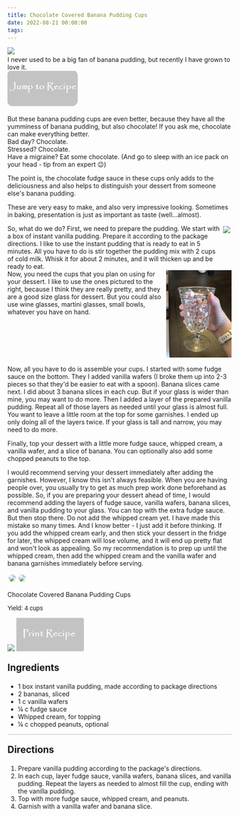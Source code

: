 ```yaml
---
title: Chocolate Covered Banana Pudding Cups
date: 2022-08-21 00:00:00
tags:
---
```


<img class="top-image" src="/images/ChocCoveredBananaPuddingCup2.jpg" />
<div class="post-body">
I never used to be a big fan of banana pudding, but recently I have grown to love it. 

<br>
<!--more-->

<a href="http://localhost:4000/2022/08/21/ChocCoveredBananaPuddingCups/#recipejump">
<img class="jump-to-recipe" src="/images/JumpToRecipeButton.png" />
</a>

<br>
<br>
But these banana pudding cups are even better, because they have all the yumminess of banana pudding, but also chocolate! If you ask me, chocolate can make everything better. 
<br>Bad day? Chocolate.
<br>Stressed? Chocolate. 
<br>Have a migraine? Eat some chocolate. (And go to sleep with an ice pack on your head - tip from an expert 😉)

The point is, the chocolate fudge sauce in these cups only adds to the deliciousness and also helps to distinguish your dessert from someone else's banana pudding. 

These are very easy to make, and also very impressive looking. Sometimes in baking, presentation is just as important as taste (well...almost). 

<div style="display:flex;">
So, what do we do? 
First, we need to prepare the pudding. We start with a box of instant vanilla pudding. Prepare it according to the package directions. I like to use the instant pudding that is ready to eat in 5 minutes. All you have to do is stir together the pudding mix with 2 cups of cold milk. Whisk it for about 2 minutes, and it will thicken up and be ready to eat. 
<div>
    <img class="floating-image" style="padding:3px;" src="/images/ChocCoveredBananaPuddingCup1.jpg" />
</div>
</div>

<div style="display:flex;">
Now, you need the cups that you plan on using for your dessert. I like to use the ones pictured to the right, because I think they are really pretty, and they are a good size glass for dessert. But you could also use wine glasses, martini glasses, small bowls, whatever you have on hand. 
<div>
    <img class="floating-image" src="/images/ParfaitGlass1.jpg" />
</div>
</div>

Now, all you have to do is assemble your cups. I started with some fudge sauce on the bottom. They I added vanilla wafers (I broke them up into 2-3 pieces so that they'd be easier to eat with a spoon). Banana slices came next. I did about 3 banana slices in each cup. But if your glass is wider than mine, you may want to do more. Then I added a layer of the prepared vanilla pudding. Repeat all of those layers as needed until your glass is almost full. You want to leave a little room at the top for some garnishes. I ended up only doing all of the layers twice. If your glass is tall and narrow, you may need to do more. 

Finally, top your dessert with a little more fudge sauce, whipped cream, a vanilla wafer, and a slice of banana. You can optionally also add some chopped peanuts to the top. 

I would recommend serving your dessert immediately after adding the garnishes. However, I know this isn't always feasible. When you are having people over, you usually try to get as much prep work done beforehand as possible. So, if you are preparing your dessert ahead of time, I would recommend adding the layers of fudge sauce, vanilla wafers, banana slices, and vanilla pudding to your glass. You can top with the extra fudge sauce. But then stop there. Do not add the whipped cream yet. I have made this mistake so many times. And I know better - I just add it before thinking. If you add the whipped cream early, and then stick your dessert in the fridge for later, the whipped cream will lose volume, and it will end up pretty flat and won't look as appealing. So my recommendation is to prep up until the whipped cream, then add the whipped cream and the vanilla wafer and banana garnishes immediately before serving. 
<div style="display:flex;">
    <img style="max-width:30rem; border-radius:2rem; padding:3px;" src="/images/ChocCoveredBananaPuddingCup2.jpg" />
    <img style="max-width:30rem; border-radius:2rem; padding:3px;" src="/images/ChocCoveredBananaPuddingCup3.jpg" />
</div>

<div style="display:flex;">

<br>
</div>

<div id="recipejump"></div>
<div id="recipe">
    <div class="recipe-box">
        <div class="recipe-title-box">
            <div>
                <div class="recipe-title-box-title">
                    <div class="recipe-title-box-header">Chocolate Covered Banana Pudding Cups</div>
                </div>
                <p class="recipe-title-box-title" style="font-family: Arial;">Yield: 4 cups</p>
            </div>
            <img class="recipe-title-box-img" src="/images/ChocCoveredBananaPuddingCup2.jpg" />
            <img 
                class="print-recipe" 
                src="/images/PrintRecipeButton.png"   
                onclick="printDIV('recipe')" />
        </div>
        <p style="font-size:150%;"><b>Ingredients</b></p>
        <ul class="post-body">
                <li>1 box instant vanilla pudding, made according to package directions</li>
                <li>2 bananas, sliced</li>
                <li>1 c vanilla wafers</li>
                <li>¼ c fudge sauce</li>
                <li>Whipped cream, for topping</li>
                <li>¼ c chopped peanuts, optional</li>
        </ul>
        <hr style="height:1px;background-color:rgb(189, 189, 189) ">
        <p style="font-size:150%;"><b>Directions</b></p>
        <ol class="post-body">
            <li>Prepare vanilla pudding according to the package's directions.</li>
            <li>In each cup, layer fudge sauce, vanilla wafers, banana slices, and vanilla pudding. Repeat the layers as needed to almost fill the cup, ending with the vanilla pudding.</li>
            <li>Top with more fudge sauce, whipped cream, and peanuts.</li>
            <li>Garnish with a vanilla wafer and banana slice.</li> 
        </ol> 
    </div>
</div>

<br>
